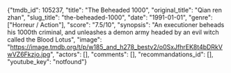 {"tmdb_id": 105237, "title": "The Beheaded 1000", "original_title": "Qian ren zhan", "slug_title": "the-beheaded-1000", "date": "1991-01-01", "genre": ["Horreur / Action"], "score": "7.5/10", "synopsis": "An executioner beheads his 1000th criminal, and unleashes a demon army headed by an evil witch called the Blood Lotus", "image": "https://image.tmdb.org/t/p/w185_and_h278_bestv2/o0SxJfhrEK8t4bDRkVwVZ6Fkzjo.jpg", "actors": [], "comments": [], "recommandations_id": [], "youtube_key": "notfound"}